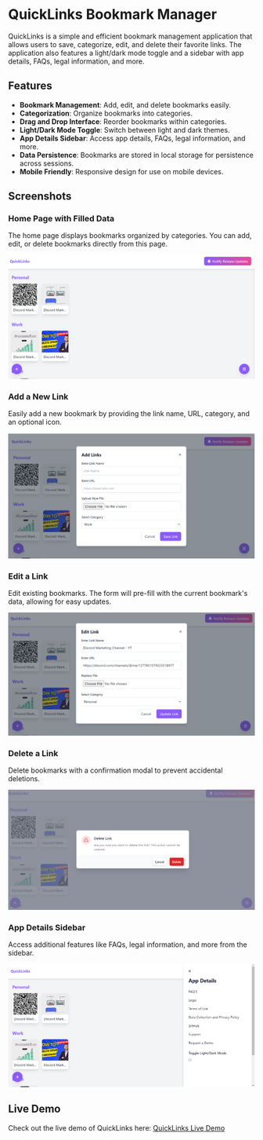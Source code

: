 # QuickLinks Bookmark Manager

QuickLinks is a simple and efficient bookmark management application that allows users to save, categorize, edit, and delete their favorite links. The application also features a light/dark mode toggle and a sidebar with app details, FAQs, legal information, and more.

## Features

- **Bookmark Management**: Add, edit, and delete bookmarks easily.
- **Categorization**: Organize bookmarks into categories.
- **Drag and Drop Interface**: Reorder bookmarks within categories.
- **Light/Dark Mode Toggle**: Switch between light and dark themes.
- **App Details Sidebar**: Access app details, FAQs, legal information, and more.
- **Data Persistence**: Bookmarks are stored in local storage for persistence across sessions.
- **Mobile Friendly**: Responsive design for use on mobile devices.

## Screenshots

### Home Page with Filled Data
The home page displays bookmarks organized by categories. You can add, edit, or delete bookmarks directly from this page.

![Home page Filled data](image.png)

### Add a New Link
Easily add a new bookmark by providing the link name, URL, category, and an optional icon.

![Add Link](image-1.png)

### Edit a Link
Edit existing bookmarks. The form will pre-fill with the current bookmark's data, allowing for easy updates.

![Edit LInk](image-2.png)

### Delete a Link
Delete bookmarks with a confirmation modal to prevent accidental deletions.

![Delete LInks](image-3.png)

### App Details Sidebar
Access additional features like FAQs, legal information, and more from the sidebar.

![App Details Sidebar](image-4.png)

## Live Demo

Check out the live demo of QuickLinks here: [QuickLinks Live Demo](https://sundarsharma332.github.io/quicklinks/)

